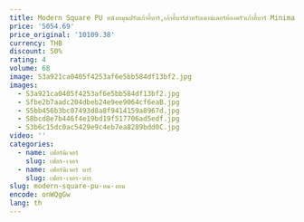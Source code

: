 ```yaml
---
title: Modern Square PU หนังหมุนปรับเก้าอี้บาร์,เก้าอี้บาร์สําหรับเคาน์เตอร์ห้องครัวเก้าอี้บาร์ Minimalistic Nordic
price: '5054.69'
price_original: '10109.38'
currency: THB
discount: 50%
rating: 4
volume: 68
image: S3a921ca0405f4253af6e5bb584df13bf2.jpg
images:
  - S3a921ca0405f4253af6e5bb584df13bf2.jpg
  - Sfbe2b7aadc204dbeb24e9ee9064cf6eaB.jpg
  - S5bb456b3bc07493d8a8f9414159a8967d.jpg
  - S8bcd8e7b446f4e19bd19f517706ad5edf.jpg
  - S3b6c15dc0ac5429e9c4eb7ea8289bdd0C.jpg
video: ''
categories:
  - name: เฟอร์นิเจอร์
    slug: เฟอร-เจอร
  - name: เฟอร์นิเจอร์ บาร์
    slug: เฟอร-เจอร-บาร
slug: modern-square-pu-หน-งหม
encode: onWQgGw
lang: th
---
```

  
